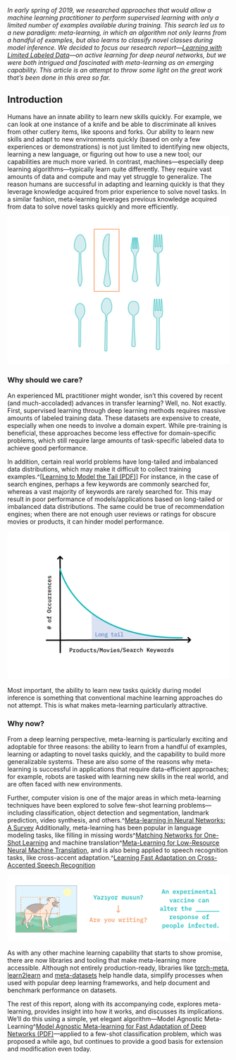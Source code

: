 _In early spring of 2019, we researched approaches that would allow a machine learning practitioner to perform supervised learning with only a 
limited number of examples available during training. This search led us to a new paradigm: meta-learning, in which an algorithm not only learns 
from a handful of examples, but also learns to classify novel classes during model inference. We decided to focus our research report—[Learning 
with Limited Labeled Data](https://blog.fastforwardlabs.com/2019/04/02/a-guide-to-learning-with-limited-labeled-data.html)—on active learning for 
deep neural networks, but we were both intrigued and fascinated with meta-learning as an emerging capability. This article is an attempt to throw 
some light on the great work that’s been done in this area so far._

## Introduction

Humans have an innate ability to learn new skills quickly. For example, we can look at one instance of a knife and be able to discriminate all knives from other cutlery items, like spoons and forks. Our ability to learn new skills and adapt to new environments quickly (based on only a few experiences or demonstrations) is not just limited to identifying new objects, learning a new language, or figuring out how to use a new tool;  our capabilities are much more varied. In contrast, machines—especially deep learning algorithms—typically learn quite differently. They require vast amounts of data and compute and may yet struggle to generalize. The reason humans are successful in adapting and learning quickly is that they leverage knowledge acquired from prior experience to solve novel tasks. In a similar fashion, meta-learning leverages previous knowledge acquired from data to solve novel tasks quickly and more efficiently.

![Figure 1: Humans can learn things quickly](figures/ff15-44.png)

### Why should we care?

An experienced ML practitioner might wonder, isn’t this covered by recent (and much-accoladed) advances in transfer learning? Well, no. Not exactly. 
First, supervised learning through deep learning methods requires massive amounts of labeled training data. These datasets are expensive to create, especially when one needs to involve a domain expert. While pre-training is beneficial, these approaches become less effective for domain-specific problems, which still require large amounts of task-specific labeled data to achieve good performance. 

In addition, certain real world problems have long-tailed and imbalanced data distributions, which may make it difficult to collect training 
examples.^[[Learning to Model the Tail (PDF)](https://papers.nips.cc/paper/7278-learning-to-model-the-tail.pdf)] For instance, in the case of 
search engines, perhaps a few keywords are commonly searched for, whereas a vast majority of keywords are rarely searched for. This may result in 
poor performance of models/applications based on long-tailed or imbalanced data distributions. The same could be true of recommendation engines; 
when there are not enough user reviews or ratings for obscure movies or products, it can 
hinder model performance.

![Figure 2: Long-tailed distributions](figures/ff15-45.png)

Most important, the ability to learn new tasks quickly during model inference is something that conventional machine learning approaches do not attempt. This is what makes meta-learning particularly attractive. 

### Why now?

From a deep learning perspective, meta-learning is particularly exciting and adoptable for three reasons: the ability to learn from a handful of examples, learning or adapting to novel tasks quickly, and the capability to build more generalizable systems. These are also some of the reasons why meta-learning is successful in applications that require data-efficient approaches; for example, robots are tasked with learning new skills in the real world, and are often faced with new environments.

Further, computer vision is one of the major areas in which meta-learning techniques have been explored to solve few-shot learning 
problems—including classification, object detection and segmentation, landmark prediction, video synthesis, and others.^[Meta-learning in Neural Networks: A Survey](https://arxiv.org/abs/2004.05439) Additionally, meta-learning has been popular in language modeling tasks, like filling in missing words^[Matching Networks for One-Shot Learning](https://arxiv.org/abs/1606.04080) and machine translation^[Meta-Learning for Low-Resource Neural Machine Translation](https://arxiv.org/abs/1808.08437), and is also being applied to speech recognition tasks, like cross-accent adaptation.^[Learning Fast Adaptation on Cross-Accented Speech Recognition](https://arxiv.org/abs/2003.01901)

![Figure 3: Applications - object detection, machine translation, missing words](figures/ff15-46.png)

As with any other machine learning capability that starts to show promise, there are now libraries and tooling that make meta-learning 
more accessible. Although not entirely production-ready, libraries like [torch-meta](https://github.com/tristandeleu/pytorch-meta), [learn2learn](https://github.com/learnables/learn2learn) and [meta-datasets](https://github.com/google-research/meta-dataset) help handle data, simplify processes when used with popular deep learning frameworks, and help document and benchmark performance on datasets. 

The rest of this report, along with its accompanying code, explores meta-learning, provides insight into how it works, and discusses its 
implications. We’ll do this using a simple, yet elegant algorithm—Model Agnostic Meta-Learning^[Model Agnostic Meta-learning for Fast Adaptation of Deep Networks (PDF)](https://arxiv.org/pdf/1703.03400.pdf)—applied to a few-shot classification problem, which was proposed a while ago, but 
continues to provide a good basis for extension and modification even today. 


